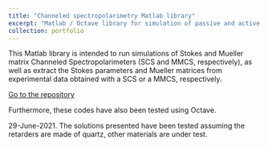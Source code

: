 ```yaml
---
title: "Channeled spectropolarimetry Matlab library"
excerpt: "Matlab / Octave library for simulation of passive and active polarimeters with spectral channeling, and extraction of the Stokes parameters and Mueller matrices <br/><img src='/images/portfolio-channelpolarimeter-library.png'>"
collection: portfolio
---
```


This Matlab library is intended to run simulations of Stokes and Mueller matrix Channeled Spectropolarimeters (SCS and MMCS, respectively), as well as extract the Stokes parameters and Mueller matrices from experimental data obtained with a SCS or a MMCS, respectively.

[Go to the repository](https://github.com/oscarglzsiu/channeledspectropolarimetry.git)

Furthermore, these codes have also been tested using Octave.

29-June-2021. The solutions presented have been tested assuming the retarders are made of quartz, other materials are under test.
